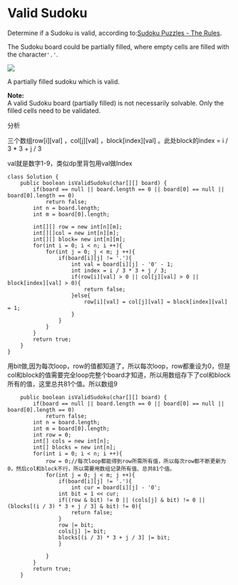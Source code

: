 # Valid Sudoku

Determine if a Sudoku is valid, according to:[Sudoku Puzzles - The Rules](http://sudoku.com.au/TheRules.aspx).

The Sudoku board could be partially filled, where empty cells are filled with the character`'.'`.

![](https://upload.wikimedia.org/wikipedia/commons/thumb/f/ff/Sudoku-by-L2G-20050714.svg/250px-Sudoku-by-L2G-20050714.svg.png)

A partially filled sudoku which is valid.

**Note:**  
A valid Sudoku board \(partially filled\) is not necessarily solvable. Only the filled cells need to be validated.

分析

三个数组row\[i\]\[val\] ，col\[j\]\[val\] ，block\[index\]\[val\] 。此处block的index = i / 3 \* 3 + j / 3

val就是数字1-9，类似dp里背包用val做Index

```text
class Solution {
    public boolean isValidSudoku(char[][] board) {
        if(board == null || board.length == 0 || board[0] == null || board[0].length == 0)
            return false;
        int n = board.length;
        int m = board[0].length;

        int[][] row = new int[n][m];
        int[][]col = new int[n][m];
        int[][] block= new int[n][m];
        for(int i = 0; i < n; i ++){
            for(int j = 0; j < m; j ++){
                if(board[i][j] != '.'){
                    int val = board[i][j] - '0' - 1;
                    int index = i / 3 * 3 + j / 3;
                    if(row[i][val] > 0 || col[j][val] > 0 || block[index][val] > 0){
                        return false;
                    }else{
                        row[i][val] = col[j][val] = block[index][val] = 1;
                    }
                }
            }
        }
        return true;
    }
}
```

用bit做,因为每次loop，row的值都知道了，所以每次loop，row都重设为0，但是col和block的值需要完全loop完整个board才知道，所以用数组存下了col和block所有的值，这里总共81个值。所以数组9

```text
    public boolean isValidSudoku(char[][] board) {
        if(board == null || board.length == 0 || board[0] == null || board[0].length == 0)
            return false;
        int n = board.length;
        int m = board[0].length;
        int row = 0;
        int[] cols = new int[n];
        int[] blocks = new int[n];
        for(int i = 0; i < n; i ++){
            row = 0;//每次loop都能得到row所需所有值，所以每次row都不断更新为0，然后col和block不行，所以需要用数组记录所有值、总共81个值。
            for(int j = 0; j < m; j ++){
                if(board[i][j] != '.'){
                    int cur = board[i][j] - '0';
                int bit = 1 << cur;
                if((row & bit) != 0 || (cols[j] & bit) != 0 || (blocks[(i / 3) * 3 + j / 3] & bit) != 0){
                    return false;
                }
                row |= bit;
                cols[j] |= bit;
                blocks[(i / 3) * 3 + j / 3] |= bit;
                }

            }
        }
        return true;
    }
```

